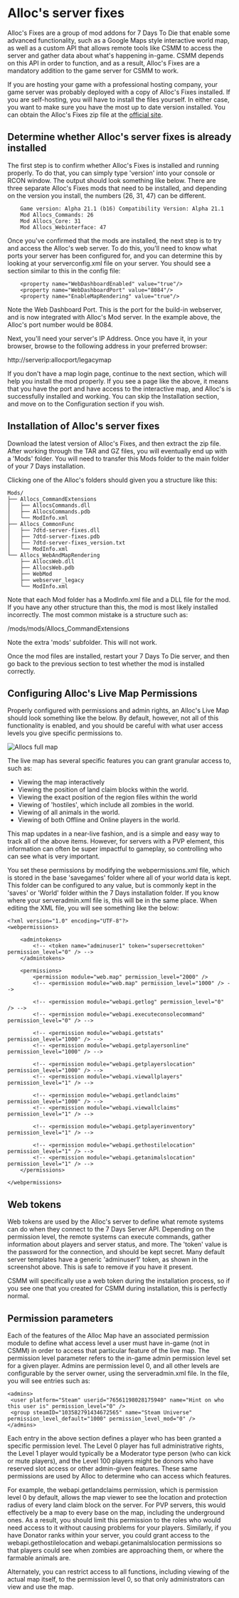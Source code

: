 # Alloc's server fixes

Alloc's Fixes are a group of mod addons for 7 Days To Die that enable some advanced functionality, such as a Google Maps style interactive world map, as well as a custom API that allows remote tools like CSMM to access the server and gather data about what's happening in-game. CSMM depends on this API in order to function, and as a result, Alloc's Fixes are a mandatory addition to the game server for CSMM to work.

If you are hosting your game with a professional hosting company, your game server was probably deployed with a copy of Alloc's Fixes installed. If you are self-hosting, you will have to install the files yourself. In either case, you want to make sure you have the most up to date version installed. You can obtain the Alloc's Fixes zip file at the [official site](https://7dtd.illy.bz/wiki/Server%20fixes).

## Determine whether Alloc's server fixes is already installed

The first step is to confirm whether Alloc's Fixes is installed and running properly. To do that, you can simply type 'version' into your console or RCON window. The output should look something like below. There are three separate Alloc's Fixes mods that need to be installed, and depending on the version you install, the numbers (26, 31, 47) can be different.

```
    Game version: Alpha 21.1 (b16) Compatibility Version: Alpha 21.1
    Mod Allocs_Commands: 26
    Mod Allocs_Core: 31
    Mod Allocs_Webinterface: 47

```

Once you've confirmed that the mods are installed, the next step is to try and access the Alloc's web server. To do this, you'll need to know what ports your server has been configured for, and you can determine this by looking at your serverconfig.xml file on your server. You should see a section similar to this in the config file:

```
    <property name="WebDashboardEnabled" value="true"/>
    <property name="WebDashboardPort" value="8084"/>
    <property name="EnableMapRendering"	value="true"/>
```

Note the Web Dashboard Port. This is the port for the build-in webserver, and is now integrated with Alloc's Mod server. In the example above, the Alloc's port number would be 8084.

Next, you'll need your server's IP Address. Once you have it, in your browser, browse to the following address in your preferred browser:

http://serverip:allocport/legacymap

If you don't have a map login page, continue to the next section, which will help you install the mod properly. If you see a page like the above, it means that you have the port and have access to the interactive map, and Alloc's is successfully installed and working. You can skip the Installation section, and move on to the Configuration section if you wish.

## Installation of Alloc's server fixes

Download the latest version of Alloc's Fixes, and then extract the zip file. After working through the TAR and GZ files, you will eventually end up with a 'Mods' folder. You will need to transfer this Mods folder to the main folder of your 7 Days installation.

Clicking one of the Alloc's folders should given you a structure like this:

```
Mods/
├── Allocs_CommandExtensions
│   ├── AllocsCommands.dll
│   ├── AllocsCommands.pdb
│   └── ModInfo.xml
├── Allocs_CommonFunc
│   ├── 7dtd-server-fixes.dll
│   ├── 7dtd-server-fixes.pdb
│   ├── 7dtd-server-fixes_version.txt
│   └── ModInfo.xml
└── Allocs_WebAndMapRendering
    ├── AllocsWeb.dll
    ├── AllocsWeb.pdb
    ├── WebMod
    ├── webserver_legacy
    └── ModInfo.xml
```

Note that each Mod folder has a ModInfo.xml file and a DLL file for the mod. If you have any other structure than this, the mod is most likely installed incorrectly. The most common mistake is a structure such as:

/mods/mods/Allocs_CommandExtensions

Note the extra 'mods' subfolder. This will not work.

Once the mod files are installed, restart your 7 Days To Die server, and then go back to the previous section to test whether the mod is installed correctly.

## Configuring Alloc's Live Map Permissions

Properly configured with permissions and admin rights, an Alloc's Live Map should look something like the below. By default, however, not all of this functionality is enabled, and you should be careful with what user access levels you give specific permissions to.

![Allocs full map](/assets/images/CSMM/allocs/allocs-full-map-screenshot.png "Allocs full map")

The live map has several specific features you can grant granular access to, such as:

- Viewing the map interactively
- Viewing the position of land claim blocks within the world.
- Viewing the exact position of the region files within the world
- Viewing of 'hostiles', which include all zombies in the world.
- Viewing of all animals in the world.
- Viewing of both Offline and Online players in the world.

This map updates in a near-live fashion, and is a simple and easy way to track all of the above items. However, for servers with a PVP element, this information can often be super impactful to gameplay, so controlling who can see what is very important.

You set these permissions by modifying the webpermissions.xml file, which is stored in the base 'savegames' folder where all of your world data is kept. This folder can be configured to any value, but is commonly kept in the 'saves' or 'World' folder within the 7 Days installation folder. If you know where your serveradmin.xml file is, this will be in the same place. When editing the XML file, you will see something like the below:

```
<?xml version="1.0" encoding="UTF-8"?>
<webpermissions>

    <admintokens>
        <!-- <token name="adminuser1" token="supersecrettoken" permission_level="0" /> -->
    </admintokens>

    <permissions>
        <permission module="web.map" permission_level="2000" />
        <!-- <permission module="web.map" permission_level="1000" /> -->

        <!-- <permission module="webapi.getlog" permission_level="0" /> -->
        <!-- <permission module="webapi.executeconsolecommand" permission_level="0" /> -->

        <!-- <permission module="webapi.getstats" permission_level="1000" /> -->
        <!-- <permission module="webapi.getplayersonline" permission_level="1000" /> -->

        <!-- <permission module="webapi.getplayerslocation" permission_level="1000" /> -->
        <!-- <permission module="webapi.viewallplayers" permission_level="1" /> -->

        <!-- <permission module="webapi.getlandclaims" permission_level="1000" /> -->
        <!-- <permission module="webapi.viewallclaims" permission_level="1" /> -->

        <!-- <permission module="webapi.getplayerinventory" permission_level="1" /> -->

        <!-- <permission module="webapi.gethostilelocation" permission_level="1" /> -->
        <!-- <permission module="webapi.getanimalslocation" permission_level="1" /> -->
    </permissions>

</webpermissions>
```

## Web tokens

Web tokens are used by the Alloc's server to define what remote systems can do when they connect to the 7 Days Server API. Depending on the permission level, the remote systems can execute commands, gather information about players and server status, and more. The 'token' value is the password for the connection, and should be kept secret. Many default server templates have a generic 'adminuser1' token, as shown in the screenshot above. This is safe to remove if you have it present.

CSMM will specifically use a web token during the installation process, so if you see one that you created for CSMM during installation, this is perfectly normal.

## Permission parameters

Each of the features of the Alloc Map have an associated permission module to define what access level a user must have in-game (not in CSMM) in order to access that particular feature of the live map. The permission level parameter refers to the in-game admin permission level set for a given player. Admins are permission level 0, and all other levels are configurable by the server owner, using the serveradmin.xml file. In the file, you will see entries such as:

```
<admins>
 <user platform="Steam" userid="76561198028175940" name="Hint on who this user is" permission_level="0" />
 <group steamID="103582791434672565" name="Steam Universe" permission_level_default="1000" permission_level_mod="0" />
</admins>
```

Each entry in the above section defines a player who has been granted a specific permission level. The Level 0 player has full administrative rights, the Level 1 player would typically be a Moderator type person (who can kick or mute players), and the Level 100 players might be donors who have reserved slot access or other admin-given features. These same permissions are used by Alloc to determine who can access which features.

For example, the webapi.getlandclaims permission, which is permission level 0 by default, allows the map viewer to see the location and protection radius of every land claim block on the server. For PVP servers, this would effectively be a map to every base on the map, including the underground ones. As a result, you should limit this permission to the roles who would need access to it without causing problems for your players. Similarly, if you have Donator ranks within your server, you could grant access to the webapi.gethostilelocation and webapi.getanimalslocation permissions so that players could see when zombies are approaching them, or where the farmable animals are.

Alternately, you can restrict access to all functions, including viewing of the actual map itself, to the permission level 0, so that only administrators can view and use the map.
